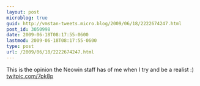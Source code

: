 ```yaml
---
layout: post
microblog: true
guid: http://vmstan-tweets.micro.blog/2009/06/18/2222674247.html
post_id: 3050998
date: 2009-06-18T08:17:55-0600
lastmod: 2009-06-18T08:17:55-0600
type: post
url: /2009/06/18/2222674247.html
---
```

This is the opinion the Neowin staff has of me when I try and be a realist :) [twitpic.com/7pk8p](http://twitpic.com/7pk8p)

